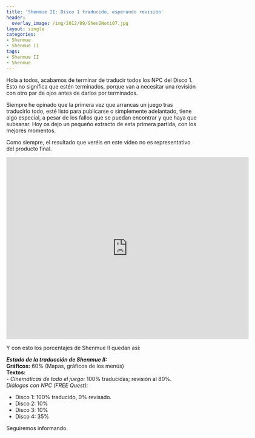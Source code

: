 ```yaml
---
title: 'Shenmue II: Disco 1 traducido, esperando revisión'
header:
  overlay_image: /img/2012/09/Shen2Noti07.jpg
layout: single
categories:
- Shenmue
- Shenmue II
tags:
- Shenmue II
- Shenmue
---
```

Hola a todos, acabamos de terminar de traducir todos los NPC del Disco 1. 
Esto no significa que estén terminados, porque van a necesitar una revisión 
con otro par de ojos antes de darlos por terminados.

Siempre he opinado que la primera vez que arrancas un juego tras traducirlo 
todo, esté listo para publicarse o simplemente adelantado, tiene algo especial, 
a pesar de los fallos que se puedan encontrar y que haya que subsanar. Hoy os dejo 
un pequeño extracto de esta primera partida, con los mejores momentos.

Como siempre, el resultado que veréis en este vídeo no es representativo del 
producto final.

<center><iframe width="640" height="480" src="https://www.youtube-nocookie.com/embed/y1-3FY4z9GU?rel=0" frameborder="0" allow="accelerometer; autoplay; encrypted-media; gyroscope; picture-in-picture" allowfullscreen></iframe></center>

Y con esto los porcentajes de Shenmue II quedan así:

**_Estado de la traducción de Shenmue II:_**  
**Gráficos:** 60% (Mapas, gráficos de los menús)  
**Textos:**  
_- Cinemáticas de todo el juego:_ 100% traducidas; revisión al 80%.  
_Diálogos con NPC (FREE Quest):_  
- Disco 1: 100% traducido, 0% revisado.  
- Disco 2: 10%  
- Disco 3: 10%  
- Disco 4: 35%

Seguiremos informando.
